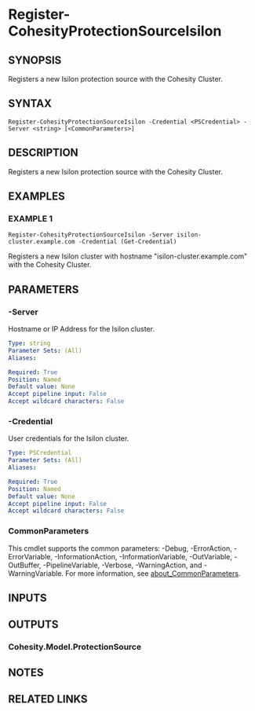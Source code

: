 # Register-CohesityProtectionSourceIsilon

## SYNOPSIS
Registers a new Isilon protection source with the Cohesity Cluster.

## SYNTAX

```
Register-CohesityProtectionSourceIsilon -Credential <PSCredential> -Server <string> [<CommonParameters>]
```

## DESCRIPTION
Registers a new Isilon protection source with the Cohesity Cluster.

## EXAMPLES

### EXAMPLE 1
```
Register-CohesityProtectionSourceIsilon -Server isilon-cluster.example.com -Credential (Get-Credential)
```

Registers a new Isilon cluster with hostname "isilon-cluster.example.com" with the Cohesity Cluster.

## PARAMETERS

### -Server
Hostname or IP Address for the Isilon cluster.

```yaml
Type: string
Parameter Sets: (All)
Aliases:

Required: True
Position: Named
Default value: None
Accept pipeline input: False
Accept wildcard characters: False
```

### -Credential
User credentials for the Isilon cluster.

```yaml
Type: PSCredential
Parameter Sets: (All)
Aliases:

Required: True
Position: Named
Default value: None
Accept pipeline input: False
Accept wildcard characters: False
```

### CommonParameters
This cmdlet supports the common parameters: -Debug, -ErrorAction, -ErrorVariable, -InformationAction, -InformationVariable, -OutVariable, -OutBuffer, -PipelineVariable, -Verbose, -WarningAction, and -WarningVariable. For more information, see [about_CommonParameters](http://go.microsoft.com/fwlink/?LinkID=113216).

## INPUTS

## OUTPUTS

### Cohesity.Model.ProtectionSource
## NOTES

## RELATED LINKS
